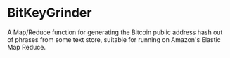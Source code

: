 BitKeyGrinder
=============

A Map/Reduce function for generating the Bitcoin public address hash out of phrases from some text store, suitable for running on Amazon's Elastic Map Reduce.